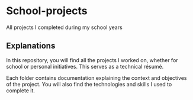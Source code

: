 # School-projects
All projects I completed during my school years

## Explanations

In this repository, you will find all the projects I worked on, whether for school or personal initiatives. This serves as a technical résumé.

Each folder contains documentation explaining the context and objectives of the project. You will also find the technologies and skills I used to complete it.

